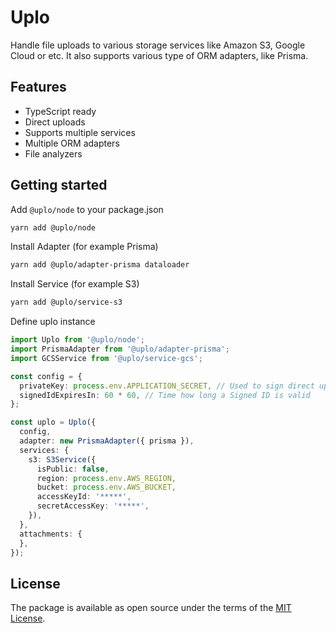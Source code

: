 # Uplo

Handle file uploads to various storage services like Amazon S3, Google Cloud
or etc. It also supports various type of ORM adapters, like Prisma.

## Features

* TypeScript ready
* Direct uploads
* Supports multiple services
* Multiple ORM adapters
* File analyzers

## Getting started

Add `@uplo/node` to your package.json

```sh
yarn add @uplo/node
```

Install Adapter (for example Prisma)

```sh
yarn add @uplo/adapter-prisma dataloader
```

Install Service (for example S3)

```sh
yarn add @uplo/service-s3
```

Define uplo instance

```ts
import Uplo from '@uplo/node';
import PrismaAdapter from '@uplo/adapter-prisma';
import GCSService from '@uplo/service-gcs';

const config = {
  privateKey: process.env.APPLICATION_SECRET, // Used to sign direct upload keys
  signedIdExpiresIn: 60 * 60, // Time how long a Signed ID is valid
};

const uplo = Uplo({
  config,
  adapter: new PrismaAdapter({ prisma }),
  services: {
    s3: S3Service({
      isPublic: false,
      region: process.env.AWS_REGION,
      bucket: process.env.AWS_BUCKET,
      accessKeyId: '*****',
      secretAccessKey: '*****',
    }),
  },
  attachments: {
  },
});
```

## License

The package is available as open source under the terms of the [MIT License](https://opensource.org/licenses/MIT).
